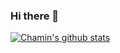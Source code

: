 ### Hi there 👋

<!--
**chamin96/chamin96** is a ✨ _special_ ✨ repository because its `README.md` (this file) appears on your GitHub profile.

Here are some ideas to get you started:

- 🔭 I’m currently working on ... 
- 🌱 I’m currently learning ...
- 👯 I’m looking to collaborate on ...
- 🤔 I’m looking for help with ...
- 💬 Ask me about ...
- 📫 How to reach me: ...
- 😄 Pronouns: ...
- ⚡ Fun fact: ...
-->

[![Chamin's github stats](https://github-readme-stats.vercel.app/api?username=chamin96&count_private=true&show_icons=true&theme=onedark)](https://github.com/anuraghazra/github-readme-stats)
